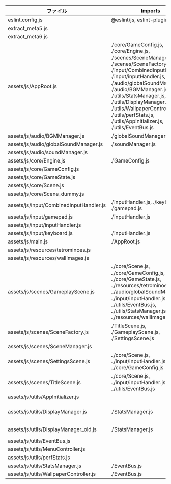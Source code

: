 | ファイル | Imports | Classes | SuperClasses |
|---|---|---|---|
| eslint.config.js | @eslint/js, eslint-plugin-import |  |  |
| extract_meta5.js |  |  |  |
| extract_meta6.js |  |  |  |
| assets/js/AppRoot.js | ./core/GameConfig.js, ./core/Engine.js, ./scenes/SceneManager.js, ./scenes/SceneFactory.js, ./input/CombinedInputHandler.js, ./input/inputHandler.js, ./audio/globalSoundManager.js, ./audio/BGMManager.js, ./utils/StatsManager.js, ./utils/DisplayManager.js, ./utils/WallpaperController.js, ./utils/perfStats.js, ./utils/AppInitializer.js, ./utils/EventBus.js | AppRoot |  |
| assets/js/audio/BGMManager.js | ./globalSoundManager.js | BGMManager |  |
| assets/js/audio/globalSoundManager.js | ./soundManager.js |  |  |
| assets/js/audio/soundManager.js |  | SoundManager |  |
| assets/js/core/Engine.js | ./GameConfig.js | Engine |  |
| assets/js/core/GameConfig.js |  | GameConfig |  |
| assets/js/core/GameState.js |  | GameState |  |
| assets/js/core/Scene.js |  | Scene |  |
| assets/js/core/Scene_dummy.js |  | Scene_dummy |  |
| assets/js/input/CombinedInputHandler.js | ./inputHandler.js, ./keyboard.js, ./gamepad.js | CombinedInputHandler | InputHandler |
| assets/js/input/gamepad.js | ./inputHandler.js | GamepadInputHandler | InputHandler |
| assets/js/input/inputHandler.js |  | InputHandler |  |
| assets/js/input/keyboard.js | ./inputHandler.js | KeyboardInputHandler | InputHandler |
| assets/js/main.js | ./AppRoot.js |  |  |
| assets/js/resources/tetrominoes.js |  |  |  |
| assets/js/resources/wallImages.js |  |  |  |
| assets/js/scenes/GameplayScene.js | ../core/Scene.js, ../core/GameConfig.js, ../core/GameState.js, ../resources/tetrominoes.js, ../audio/globalSoundManager.js, ../input/inputHandler.js, ../utils/EventBus.js, ../utils/StatsManager.js, ../resources/wallImages.js | GameplayScene, GameplayScene | Scene, Scene |
| assets/js/scenes/SceneFactory.js | ./TitleScene.js, ./GameplayScene.js, ./SettingsScene.js | SceneFactory |  |
| assets/js/scenes/SceneManager.js |  | SceneManager |  |
| assets/js/scenes/SettingsScene.js | ../core/Scene.js, ../input/inputHandler.js, ../core/GameConfig.js | SettingsScene, SettingsScene | Scene, Scene |
| assets/js/scenes/TitleScene.js | ../core/Scene.js, ../input/inputHandler.js, ../utils/EventBus.js | TitleScene, TitleScene | Scene, Scene |
| assets/js/utils/AppInitializer.js |  | AppInitializer |  |
| assets/js/utils/DisplayManager.js | ./StatsManager.js | ViewBase, StatsView, DebugView, DisplayManager | ViewBase, ViewBase |
| assets/js/utils/DisplayManager_old.js | ./StatsManager.js | StatsView, DebugView, DisplayManager |  |
| assets/js/utils/EventBus.js |  | EventBusClass |  |
| assets/js/utils/MenuController.js |  | MenuController |  |
| assets/js/utils/perfStats.js |  | PerfStats |  |
| assets/js/utils/StatsManager.js | ./EventBus.js | StatsManagerClass |  |
| assets/js/utils/WallpaperController.js | ./EventBus.js | WallpaperController |  |
